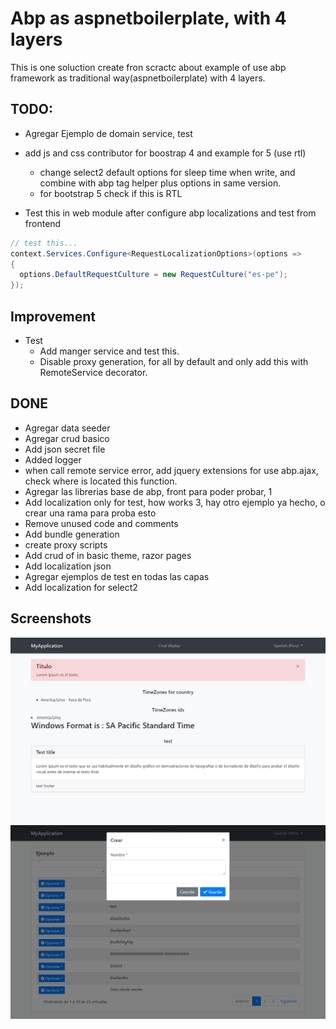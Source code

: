 # Abp as aspnetboilerplate, with 4 layers
This is one soluction create fron scractc about example of use abp framework as traditional way(aspnetboilerplate) with 4 layers.

## TODO:
- Agregar Ejemplo de domain service, test
- add js and css contributor for boostrap 4 and example for 5 (use rtl)

    - change select2 default options for sleep time when write, and combine with abp tag helper plus options in same version.
    - for bootstrap 5 check if this is RTL


- Test this in web module after configure abp localizations and test from frontend
```csharp
// test this...
context.Services.Configure<RequestLocalizationOptions>(options =>
{
  options.DefaultRequestCulture = new RequestCulture("es-pe");
});
```


## Improvement
- Test
  - Add manger service and test this.
  - Disable proxy generation, for all by default and only add this with RemoteService decorator.
  
## DONE
- Agregar data seeder
- Agregar crud basico
- Add json secret file
- Added logger
- when call remote service error, add jquery extensions for use abp.ajax, check where is located this function.
- Agregar las librerias base de abp, front para poder probar, 1
- Add localization only for test, how works                 3, hay otro ejemplo ya hecho, o crear una rama para proba esto
- Remove unused code and comments
- Add bundle generation
- create proxy scripts
- Add crud of in basic theme, razor pages
- Add localization json
- Agregar ejemplos de test en todas las capas
- Add localization for select2

## Screenshots

![alt](/images/screencapture-localhost-5001-2022-11-16-19_54_57.png)
![alt](/images/screencapture-localhost-5001-Crud-2022-11-16-19_55_14.png)
